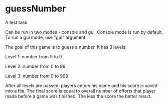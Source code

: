 # guessNumber
A test task.

Can be run in two modes - console and gui. Console mode is run by default. To run a gui mode, use "gui" argument.

The goal of this game is to guess a number. It has 3 levels:

Level 1: number from 0 to 9

Level 2: number from 0 to 99

Level 3: number from 0 to 999

After all levels are passed, players enters his name and his score is saved into a file.
The final score is equal to overall number of efforts that player made before a game was finished.
The less the score the better result.
